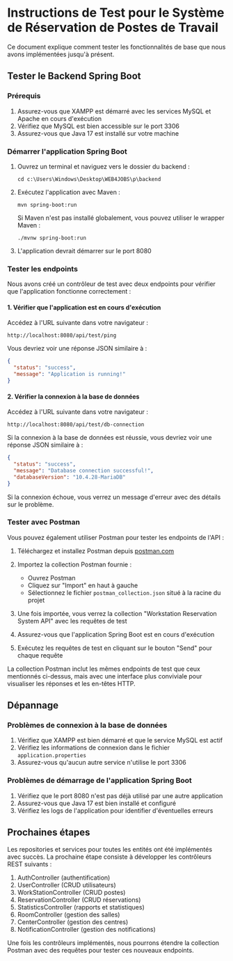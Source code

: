 # Instructions de Test pour le Système de Réservation de Postes de Travail

Ce document explique comment tester les fonctionnalités de base que nous avons implémentées jusqu'à présent.

## Tester le Backend Spring Boot

### Prérequis

1. Assurez-vous que XAMPP est démarré avec les services MySQL et Apache en cours d'exécution
2. Vérifiez que MySQL est bien accessible sur le port 3306
3. Assurez-vous que Java 17 est installé sur votre machine

### Démarrer l'application Spring Boot

1. Ouvrez un terminal et naviguez vers le dossier du backend :
   ```
   cd c:\Users\Windows\Desktop\WEB4JOBS\p\backend
   ```

2. Exécutez l'application avec Maven :
   ```
   mvn spring-boot:run
   ```
   
   Si Maven n'est pas installé globalement, vous pouvez utiliser le wrapper Maven :
   ```
   ./mvnw spring-boot:run
   ```

3. L'application devrait démarrer sur le port 8080

### Tester les endpoints

Nous avons créé un contrôleur de test avec deux endpoints pour vérifier que l'application fonctionne correctement :

#### 1. Vérifier que l'application est en cours d'exécution

Accédez à l'URL suivante dans votre navigateur :
```
http://localhost:8080/api/test/ping
```

Vous devriez voir une réponse JSON similaire à :
```json
{
  "status": "success",
  "message": "Application is running!"
}
```

#### 2. Vérifier la connexion à la base de données

Accédez à l'URL suivante dans votre navigateur :
```
http://localhost:8080/api/test/db-connection
```

Si la connexion à la base de données est réussie, vous devriez voir une réponse JSON similaire à :
```json
{
  "status": "success",
  "message": "Database connection successful!",
  "databaseVersion": "10.4.28-MariaDB"
}
```

Si la connexion échoue, vous verrez un message d'erreur avec des détails sur le problème.

### Tester avec Postman

Vous pouvez également utiliser Postman pour tester les endpoints de l'API :

1. Téléchargez et installez Postman depuis [postman.com](https://www.postman.com/downloads/)

2. Importez la collection Postman fournie :
   - Ouvrez Postman
   - Cliquez sur "Import" en haut à gauche
   - Sélectionnez le fichier `postman_collection.json` situé à la racine du projet

3. Une fois importée, vous verrez la collection "Workstation Reservation System API" avec les requêtes de test

4. Assurez-vous que l'application Spring Boot est en cours d'exécution

5. Exécutez les requêtes de test en cliquant sur le bouton "Send" pour chaque requête

La collection Postman inclut les mêmes endpoints de test que ceux mentionnés ci-dessus, mais avec une interface plus conviviale pour visualiser les réponses et les en-têtes HTTP.

## Dépannage

### Problèmes de connexion à la base de données

1. Vérifiez que XAMPP est bien démarré et que le service MySQL est actif
2. Vérifiez les informations de connexion dans le fichier `application.properties`
3. Assurez-vous qu'aucun autre service n'utilise le port 3306

### Problèmes de démarrage de l'application Spring Boot

1. Vérifiez que le port 8080 n'est pas déjà utilisé par une autre application
2. Assurez-vous que Java 17 est bien installé et configuré
3. Vérifiez les logs de l'application pour identifier d'éventuelles erreurs

## Prochaines étapes

Les repositories et services pour toutes les entités ont été implémentés avec succès. La prochaine étape consiste à développer les contrôleurs REST suivants :

1. AuthController (authentification)
2. UserController (CRUD utilisateurs)
3. WorkStationController (CRUD postes)
4. ReservationController (CRUD réservations)
5. StatisticsController (rapports et statistiques)
6. RoomController (gestion des salles)
7. CenterController (gestion des centres)
8. NotificationController (gestion des notifications)

Une fois les contrôleurs implémentés, nous pourrons étendre la collection Postman avec des requêtes pour tester ces nouveaux endpoints.